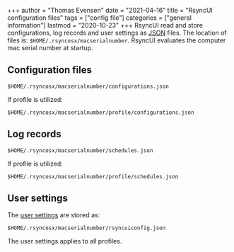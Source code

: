 +++
author = "Thomas Evensen"
date = "2021-04-16"
title =  "RsyncUI configuration files"
tags = ["config file"]
categories = ["general information"]
lastmod = "2020-10-23"
+++
RsyncUI read and store configurations, log records and user settings as [JSON](https://en.wikipedia.org/wiki/JSON) files. The location of files is: `$HOME/.rsyncosx/macserialnumber`. RsyncUI evaluates the computer mac serial number at startup. 

## Configuration files

`$HOME/.rsyncosx/macserialnumber/configurations.json`

If profile is utilized:

`$HOME/.rsyncosx/macserialnumber/profile/configurations.json`

## Log records

`$HOME/.rsyncosx/macserialnumber/schedules.json`

If profile is utilized:

`$HOME/.rsyncosx/macserialnumber/profile/schedules.json`

## User settings

The [user settings](/post/settings/) are stored as:

`$HOME/.rsyncosx/macserialnumber/rsyncuiconfig.json`

The user settings applies to all profiles.
